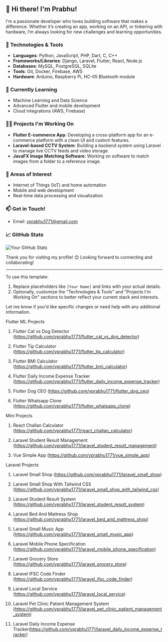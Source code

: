## 👋 Hi there! I'm Prabhu!

I'm a passionate developer who loves building software that makes a difference. Whether it’s creating an app, working on an API, or tinkering with hardware, I’m always looking for new challenges and learning opportunities.

### 🔧 Technologies & Tools
- **Languages**: Python, JavaScript, PHP, Dart, C, C++
- **Frameworks/Libraries**: Django, Laravel, Flutter, React, Node.js
- **Databases**: MySQL, PostgreSQL, SQLite
- **Tools**: Git, Docker, Firebase, AWS
- **Hardware**: Arduino, Raspberry Pi, HC-05 Bluetooth module

### 🌱 Currently Learning
- Machine Learning and Data Science
- Advanced Flutter and mobile development
- Cloud integrations (AWS, Firebase)

### 🧑‍💻 Projects I'm Working On
- **Flutter E-commerce App**: Developing a cross-platform app for an e-commerce platform with a clean UI and custom features.
- **Laravel-based CCTV System**: Building a backend system using Laravel to manage live CCTV feeds and video storage.
- **JavaFX Image Matching Software**: Working on software to match images from a folder to a reference image.

### 🚀 Areas of Interest
- Internet of Things (IoT) and home automation
- Mobile and web development
- Real-time data processing and visualization

### 📫 Get in Touch!
- Email: vprabhu1771@gmail.com


### 📈 GitHub Stats
![Your GitHub Stats](https://github-readme-stats.vercel.app/api?username=yourusername&show_icons=true&hide=stars,issues)

Thank you for visiting my profile! 😊 Looking forward to connecting and collaborating!

---

To use this template:
1. Replace placeholders like `[Your Name]` and links with your actual details.
2. Optionally, customize the "Technologies & Tools" and "Projects I'm Working On" sections to better reflect your current stack and interests.

Let me know if you'd like specific changes or need help with any additional information.

Flutter ML Projects

1. Flutter Cat vs Dog Detector (https://github.com/vprabhu1771/flutter_cat_vs_dog_detector)

2. Flutter Tip Calculator (https://github.com/vprabhu1771/flutter_tip_calculator)

3. Flutter BMI Calculator (https://github.com/vprabhu1771/flutter_bmi_calculator)

4. Flutter Daily Income Expense Tracker (https://github.com/vprabhu1771/flutter_daily_income_expense_tracker)

5. Flutter Dog CEO (https://github.com/vprabhu1771/flutter_dog_ceo)

6. Flutter Whatsapp Clone (https://github.com/vprabhu1771/flutter_whatsapp_clone)

Mini Projects

1. React Challan Calculator (https://github.com/vprabhu1771/react_challan_calculator)

2. Laravel Student Result Management (https://github.com/vprabhu1771/laravel_student_result_management)

3. Vue Simple App (https://github.com/vprabhu1771/vue_simple_app)

Laravel Projects

1. Laravel Small Shop (https://github.com/vprabhu1771/laravel_small_shop)

2. Laravel Small Shop With Tailwind CSS (https://github.com/vprabhu1771/laravel_small_shop_with_tailwind_css)

3. Laravel Student Result System (https://github.com/vprabhu1771/laravel_student_result_system)

4. Laravel Bed And Mattress Shop (https://github.com/vprabhu1771/laravel_bed_and_mattress_shop)

5. Laravel Small Music App (https://github.com/vprabhu1771/laravel_small_music_app)

6. Laravel Mobile Phone Specification (https://github.com/vprabhu1771/laravel_mobile_phone_specification)

7. Laravel Grocery Store (https://github.com/vprabhu1771/laravel_grocery_store)

8. Laravel IFSC Code Finder (https://github.com/vprabhu1771/laravel_ifsc_code_finder)

9. Laravel Local Service (https://github.com/vprabhu1771/laravel_local_service)

10. Laravel Pet Clinic Patient Management System (https://github.com/vprabhu1771/laravel_pet_clinic_patient_management_system)

11. Laravel Daily Income Expense Tracker(https://github.com/vprabhu1771/laravel_daily_income_expense_tracker)
